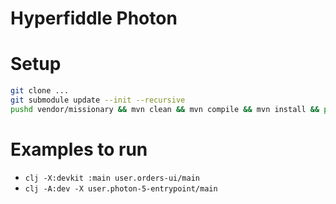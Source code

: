 # Hyperfiddle Photon

# Setup
```bash
git clone ...
git submodule update --init --recursive
pushd vendor/missionary && mvn clean && mvn compile && mvn install && popd
```

# Examples to run
* `clj -X:devkit :main user.orders-ui/main`
* `clj -A:dev -X user.photon-5-entrypoint/main`


